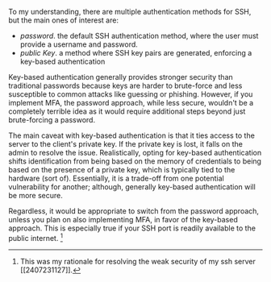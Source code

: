 To my understanding, there are multiple authentication methods for SSH, but the main ones of interest are:
- *password*. the default SSH authentication method, where the user must provide a username and password.
- *public Key*. a method where SSH key pairs are generated, enforcing a key-based authentication


Key-based authentication generally provides stronger security than traditional passwords because keys are harder to brute-force and less susceptible to common attacks like guessing or phishing. However, if you implement MFA, the password approach, while less secure, wouldn't be a completely terrible idea as it would require additional steps beyond just brute-forcing a password.

The main caveat with key-based authentication is that it ties access to the server to the client's private key. If the private key is lost, it falls on the admin to resolve the issue. Realistically, opting for key-based authentication shifts identification from being based on the memory of credentials to being based on the presence of a private key, which is typically tied to the hardware (sort of). Essentially, it is a trade-off from one potential vulnerability for another; although, generally key-based authentication will be more secure.

Regardless, it would be appropriate to switch from the password approach, unless you plan on also implementing MFA, in favor of the key-based approach. This is especially true if your SSH port is readily available to the public internet. [^1]

[^1]: This was my rationale for resolving the weak security of my ssh server [[2407231127]].
